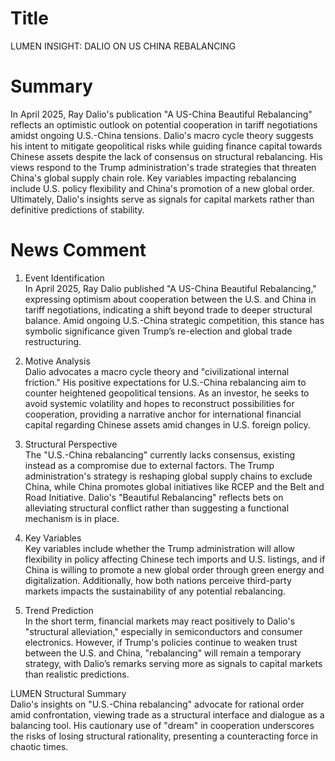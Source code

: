 # Title
LUMEN INSIGHT: DALIO ON US CHINA REBALANCING

# Summary
In April 2025, Ray Dalio's publication "A US-China Beautiful Rebalancing" reflects an optimistic outlook on potential cooperation in tariff negotiations amidst ongoing U.S.-China tensions. Dalio's macro cycle theory suggests his intent to mitigate geopolitical risks while guiding finance capital towards Chinese assets despite the lack of consensus on structural rebalancing. His views respond to the Trump administration's trade strategies that threaten China's global supply chain role. Key variables impacting rebalancing include U.S. policy flexibility and China's promotion of a new global order. Ultimately, Dalio's insights serve as signals for capital markets rather than definitive predictions of stability.

# News Comment
1. Event Identification  
In April 2025, Ray Dalio published "A US-China Beautiful Rebalancing," expressing optimism about cooperation between the U.S. and China in tariff negotiations, indicating a shift beyond trade to deeper structural balance. Amid ongoing U.S.-China strategic competition, this stance has symbolic significance given Trump’s re-election and global trade restructuring.

2. Motive Analysis  
Dalio advocates a macro cycle theory and "civilizational internal friction." His positive expectations for U.S.-China rebalancing aim to counter heightened geopolitical tensions. As an investor, he seeks to avoid systemic volatility and hopes to reconstruct possibilities for cooperation, providing a narrative anchor for international financial capital regarding Chinese assets amid changes in U.S. foreign policy.

3. Structural Perspective  
The "U.S.-China rebalancing" currently lacks consensus, existing instead as a compromise due to external factors. The Trump administration's strategy is reshaping global supply chains to exclude China, while China promotes global initiatives like RCEP and the Belt and Road Initiative. Dalio's "Beautiful Rebalancing" reflects bets on alleviating structural conflict rather than suggesting a functional mechanism is in place.

4. Key Variables  
Key variables include whether the Trump administration will allow flexibility in policy affecting Chinese tech imports and U.S. listings, and if China is willing to promote a new global order through green energy and digitalization. Additionally, how both nations perceive third-party markets impacts the sustainability of any potential rebalancing.

5. Trend Prediction  
In the short term, financial markets may react positively to Dalio's "structural alleviation," especially in semiconductors and consumer electronics. However, if Trump's policies continue to weaken trust between the U.S. and China, "rebalancing" will remain a temporary strategy, with Dalio’s remarks serving more as signals to capital markets than realistic predictions.

LUMEN Structural Summary  
Dalio's insights on "U.S.-China rebalancing" advocate for rational order amid confrontation, viewing trade as a structural interface and dialogue as a balancing tool. His cautionary use of "dream" in cooperation underscores the risks of losing structural rationality, presenting a counteracting force in chaotic times.
